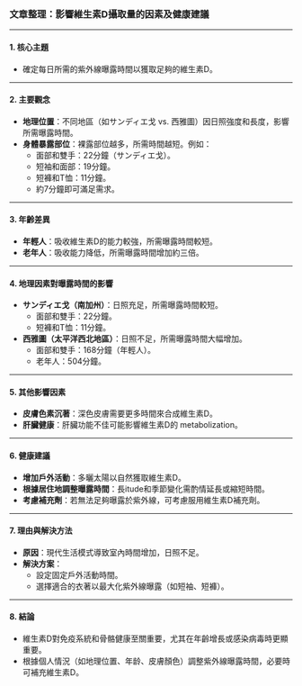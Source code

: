 ### 文章整理：影響維生素D攝取量的因素及健康建議

---

#### 1. 核心主題  
- 確定每日所需的紫外線曝露時間以獲取足夠的維生素D。  

---

#### 2. 主要觀念  
- **地理位置**：不同地區（如サンディエ戈 vs. 西雅圖）因日照強度和長度，影響所需曝露時間。  
- **身體暴露部位**：裸露部位越多，所需時間越短。例如：  
  - 面部和雙手：22分鐘（サンディエ戈）。  
  - 短袖和面部：19分鐘。  
  - 短褲和T恤：11分鐘。  
  - 約7分鐘即可滿足需求。  

---

#### 3. 年齡差異  
- **年輕人**：吸收維生素D的能力較強，所需曝露時間較短。  
- **老年人**：吸收能力降低，所需曝露時間增加約三倍。  

---

#### 4. 地理因素對曝露時間的影響  
- **サンディエ戈（南加州）**：日照充足，所需曝露時間較短。  
  - 面部和雙手：22分鐘。  
  - 短褲和T恤：11分鐘。  
- **西雅圖（太平洋西北地區）**：日照不足，所需曝露時間大幅增加。  
  - 面部和雙手：168分鐘（年輕人）。  
  - 老年人：504分鐘。  

---

#### 5. 其他影響因素  
- **皮膚色素沉著**：深色皮膚需要更多時間來合成維生素D。  
- **肝臟健康**：肝臟功能不佳可能影響維生素D的 metabolization。  

---

#### 6. 健康建議  
- **增加戶外活動**：多曬太陽以自然獲取維生素D。  
- **根據居住地調整曝露時間**：長itude和季節變化需酌情延長或縮短時間。  
- **考慮補充劑**：若無法足夠曝露於紫外線，可考慮服用維生素D補充劑。  

---

#### 7. 理由與解決方法  
- **原因**：現代生活模式導致室內時間增加，日照不足。  
- **解決方案**：  
  - 設定固定戶外活動時間。  
  - 選擇適合的衣著以最大化紫外線曝露（如短袖、短褲）。  

---

#### 8. 結論  
- 維生素D對免疫系統和骨骼健康至關重要，尤其在年齡增長或感染病毒時更顯重要。  
- 根據個人情況（如地理位置、年龄、皮膚顏色）調整紫外線曝露時間，必要時可補充維生素D。